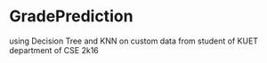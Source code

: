 # GradePrediction
using Decision Tree and KNN on custom data from student of KUET department of CSE 2k16
